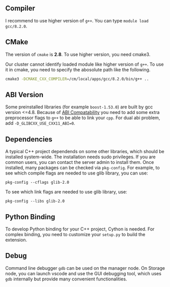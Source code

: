 ## Compiler

I recommend to use higher version of `g++`. You can type `module load gcc/8.2.0`.

## CMake

The version of `cmake` is **2.8**. To use higher version, you need cmake3.

Our cluster cannot identify loaded module like higher version of `g++`. To use
it in cmake, you need to specify the abosolute path like the following.
```bash
cmake3 -DCMAKE_CXX_COMPILER=/cm/local/apps/gcc/8.2.0/bin/g++ ..
```
## ABI Version

Some preinstalled libraries (for example `boost-1.53.0`) are built by gcc version <=4.8. Because of [ABI Compatability](https://gcc.gnu.org/onlinedocs/gcc-5.2.0/libstdc++/manual/manual/using_dual_abi.html) you need to add some extra preprocessor flags to `g++` to be able to link your `cpp`. For dual abi problem, add `-D_GLIBCXX_USE_CXX11_ABI=0`.

## Dependencies

A typical C++ project dependends on some other libraries, which should be
installed system-wide. The installation needs sudo privileges. If you are
common users, you can contact the server admin to install them. Once installed, many packages can be checked via `pkg-config`.
For example, to see which compile flags are needed to use glib library, you can use:
```shell
pkg-config --cflags glib-2.0
```
To see which link flags are needed to use glib library, use:
```shell
pkg-config --libs glib-2.0
```
## Python Binding

To develop Python binding for your C++ project, Cython is needed. For complex binding, you need to customize your `setup.py` to build the extension.

## Debug
Command line debugger `gdb` can be used on the manager node. On Storage node, you can launch vscode and use the GUI debugging tool, which uses `gdb` internally but provide many convenient functionalities. 